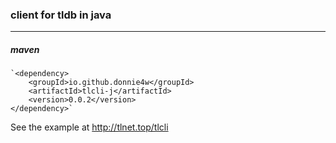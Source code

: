 ### client for tldb in java

------------

##### maven

    `<dependency>    
        <groupId>io.github.donnie4w</groupId>    
        <artifactId>tlcli-j</artifactId>    
        <version>0.0.2</version>
    </dependency>`
	

See the example at  http://tlnet.top/tlcli